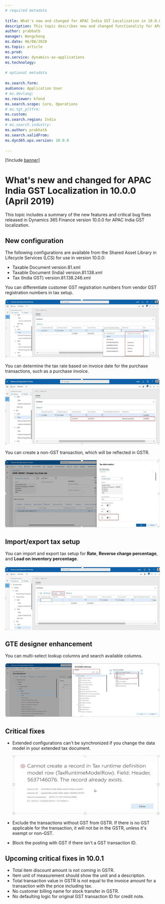 ```yaml
---
# required metadata

title: What's new and changed for APAC India GST Localization in 10.0.0 (April 2019)
description: This topic describes new and changed functionality for APAC India GST features released in Dynamics 365 Finance version 10.0.0.
author: prabhatb
manager: Wangcheng
ms.date: 06/08/2020
ms.topic: article
ms.prod: 
ms.service: dynamics-ax-applications
ms.technology: 

# optional metadata

ms.search.form: 
audience: Application User
# ms.devlang: 
ms.reviewer: kfend
ms.search.scope: Core, Operations
# ms.tgt_pltfrm: 
ms.custom: 
ms.search.region: India
# ms.search.industry: 
ms.author: prabhatb
ms.search.validFrom: 
ms.dyn365.ops.version: 10.0.0

---
```

[!include [banner](../includes/banner.md)]

# What's new and changed for APAC India GST Localization in 10.0.0 (April 2019)

This topic includes a summary of the new features and critical bug fixes released in Dynamics 365 Finance version 10.0.0 for APAC India GST localization.

## New configuration 
The following configurations are available from the Shared Asset Library in Lifecycle Services (LCS) for use in version 10.0.0:

- Taxable Document version.81.xml
- Taxable Document (India) version.81.138.xml
- Tax (India GST) version.81.138.246.xml 
 
You can differentiate customer GST registration numbers from vendor GST registration numbers in tax setup.

![](media/GST-registration-rate-setup-1-10-0-00.PNG)

You can determine the tax rate based on invoice date for the purchase transactions, such as a purchase invoice.

![](media/GST-invoice-date-rate-setup-2-10-0-00.PNG)

You can create a non-GST transaction, which will be reflected in GSTR.

![](media/GST-non-gst-transaction-3-10-0-00.PNG)

## Import/export tax setup

You can import and export tax setup for **Rate**, **Reverse charge percentage**, and **Load on inventory percentage**. 

![](media/GST-import-export-tax-setup-4-10-0-00.PNG)

## GTE designer enhancement

You can multi-select lookup columns and search available columns.

![](media/GST-gte-multi-select-5-10-0-00.PNG)

## Critical fixes 

- Extended configurations can't be synchronized if you change the data model in your extended tax document.

  ![](media/GST-extended-configuration-6-10-0-00.PNG)

- Exclude the transactions without GST from GSTR. If there is no GST applicable for the transaction, it will not be in the GSTR, unless it's exempt or non-GST.
- Block the posting with GST if there isn't a GST transaction ID. 

## Upcoming critical fixes in 10.0.1

- Total item discount amount is not coming in GSTR.
- Item unit of measurement should show the unit and a description.
- Total transaction value in GSTR is not equal to the invoice amount for a transaction with the price including tax.
- No customer billing name for stock transfer in GSTR.
-	No defaulting logic for original GST transaction ID for credit note.
 

